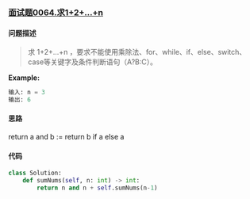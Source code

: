 ### [面试题0064.求1+2+…+n](https://leetcode-cn.com/problems/qiu-12n-lcof/)

#### 问题描述

> 求 1+2+...+n ，要求不能使用乘除法、for、while、if、else、switch、case等关键字及条件判断语句（A?B:C）。


**Example:**
```python
输入: n = 3
输出: 6
```

#### 思路
return a and b := return b if a else a
#### 代码

```python
class Solution:
    def sumNums(self, n: int) -> int:
        return n and n + self.sumNums(n-1)
```